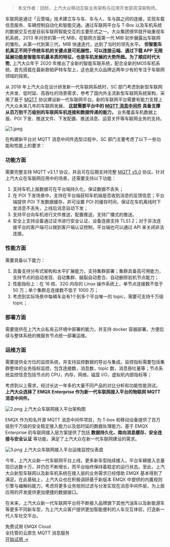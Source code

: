 > 本文作者：田桢，上汽大众移动互联业务架构与应用开发部资深架构师。


车联网是通过「云管端」技术建立车与车、车与人、车与路之间的连接，实现车载信息服务、车辆控制自动化和智能交通。通过车联网平台与 T-Box 以及车机系统的数据交互也是目前车联网智能交互的主要形式之一。大众集团很早就开始重视车机系统，2013 年问世的第一代 MIB，在联网方面第一代 MIB 初步展露出车联网的雏形。从第一代到第三代，MIB 快速迭代，达到了当时的领先水平。 **但智能车机真正不同于传统车机的关键点是可拓展性，可以连接云端、通过下载 APP 无限延展功能是智能车机最本质的特征，也是车机发展的大势所趋。为了顺应时代大势,** 上汽大众年于 2020 年推出了全新的智能车联系统，配合全新的MOS车机系统，首先搭载在最新款帕萨特车型上，这也是大众品牌近两年少有的专注于车联网领域的探索。

从 2018 年上汽大众在设计研发新一代车联网系统时，SC 部门考虑到新型车联网大并发、低时延、高吞吐的场景需求，参考了国内外主流新型车联网系统架构，采用了基于 [MQTT](https://www.emqx.com/zh/mqtt-guide) 协议建设新一代车联网平台。新的车联网平台需要有能力支撑上汽大众未来几年的车联网发展， **这就需要平台中的 [MQTT 消息中间件](https://www.emqx.com/zh/products/emqx) 具备支撑从百万到千万级别的车联网车机连接和数据传递的能力，** 业务覆盖车机数据上报、POI 下发、推送文件、下发配置、推送消息、运营关怀等车联网业务的支持。

![1.jpeg](https://assets.emqx.com/images/74feb63cc8309809382e65a841d9e8f5.jpeg)

在构建新平台对 MQTT 消息中间件选型过程中，SC 部门主要考虑了以下一些功能和性能上的要求：

### 功能方面

需要完整支持 MQTT v3.1.1 协议，并且可在后期支持完整 [MQTT v5.0](https://www.emqx.com/zh/mqtt/mqtt5) 协议。针对上汽大众在车联网应用中的场景，还需要支持以下功能：

1. 支持车机上报数据可在平台端持久化，保证数据不丢失；
1. 在 POI 下发场景中，支持在平台端获知车机端是否收到消息的反馈信息；平台端提供 POI 下发数据缓存，并可设置 POI 的缓存时间，保证在车机离线时下发消息不丢失，上线后消息自动下发；
1. 支持平台向车机进行文件推送，配置推送，支持广播式的推送。
1. 安全上支持设备通过证书进行安全认证，设备连接支持 TLS1.2；对于非法连接平台的客户端可以做到客户端认证控制，平台端也可以通过 API 来关闭非法连接。

### 性能方面

需要具备以下能力：

1. 具备支持分布式架构和水平扩展能力，支持集群部署；集群具备高可用能力，支持节点的自动发现、自动集群、脑裂自动愈合、自动删除宕机节点能力；
1. 性能指标上：在 16 核、32G 内存的 Linux 操作系统上，单节点连接数不低于 50 万；单个集群总连接数不低于 1000 万；
1. 考虑到实际场景中每辆车会有1个到多个平台唯一的 topic，需要可支持千万级 topic；

### 部署方面

需要提供在上汽大众私有云环境中部署的能力，并支持 docker 容器部署，方便后续与整体系统的微服务节点统一部署运维。

### 运维方面

需要提供全方位的监控系统，并支持监控数据的导出与集成。监控指标需要包括集群整体的业务指标监控，包含连接数，消息数，topic 数，消息吞吐量等；节点系统监控信息包括节点的 CPU，内存，网络，磁盘 I/O，虚拟机内部指标等；

考虑到以上需求，经过长达一年多的大量不同产品的对比分析和功能性能测试， **上汽大众选择了 EMQX Enterprise 作为新一代车联网接入平台的物联网 MQTT 消息中间件。**

![2.png](https://assets.emqx.com/images/f4a466363c48f0018aecc91d6564f123.png)
上汽大众车联网接入平台架构图

EMQX 作为知名开源 MQTT 消息中间件项目，为 T-box 和移动设备提供了百万级到千万级的安全稳定接入能力以及低时延的数据处理能力。基于 EMQX Enterprise 的车联网接入层方案提供了包括 **数据持久化、南向消息缓存、安全连接与安全认证** 等功能，满足了上汽大众在新一代车联网建设的需求。

![3.png](https://assets.emqx.com/images/131d31c9c2cdafeea323a8254bd29fd3.png)
上汽大众车联网接入平台运维监控仪表盘

今年，上汽大众新一代车联网平台上线，更多新车型陆续接入，平台车辆接入总量现已达数十万，并仍在不断增长，而平台始终保持着稳定的运行状态。至此，上汽大众新型车联网以及新车机系统在接入层的业务需求已经借助 EMQX 基本得到了满足。在此基础上，上汽大众也在积极调研基于新版本 EMQX 中提供的内置规则引擎与编解码能力，考虑将更多业务规则过滤与分发实现在消息中间件层，为上层应用的开发提供更加便捷的数据接口。

在未来，上汽大众新一代车联网平台将不断接入品牌旗下其他汽油车以及新能源车等更多不同新车型，为上汽大众客户提供更加智能便利的人车交互体验，打造新一代人车社交平台。


<section class="promotion">
    <div>
        免费试用 EMQX Cloud
        <div class="is-size-14 is-text-normal has-text-weight-normal">全托管的云原生 MQTT 消息服务</div>
    </div>
    <a href="https://accounts-zh.emqx.com/signup?continue=https://cloud.emqx.com/console/deployments/0?oper=new" class="button is-gradient px-5">开始试用 →</a >
</section>
